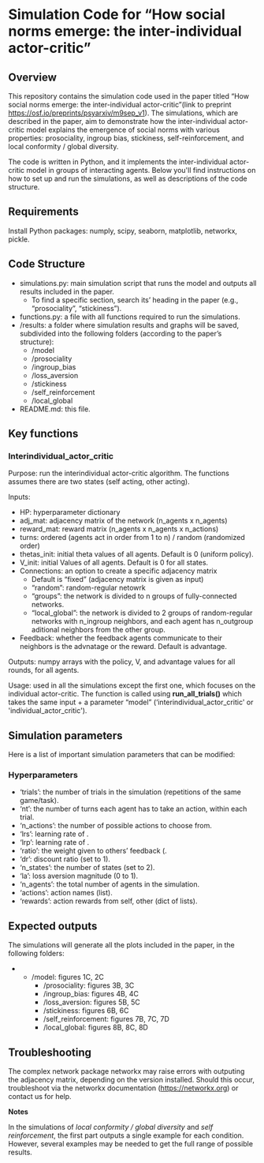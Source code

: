 # Simulation Code for “How social norms emerge: the inter-individual actor-critic”

## **Overview**

This repository contains the simulation code used in the paper titled “How social norms emerge: the inter-individual actor-critic”(link to preprint https://osf.io/preprints/psyarxiv/m9sep_v1). 
The simulations, which are described in the paper, aim to demonstrate how the inter-individual actor-critic model explains the emergence of social norms with various properties: prosociality, ingroup bias, stickiness, self-reinforcement, and local conformity / global diversity.

The code is written in Python, and it implements the inter-individual actor-critic model in groups of interacting agents. Below you'll find instructions on how to set up and run the simulations, as well as descriptions of the code structure.

## **Requirements**

Install Python packages: numply, scipy, seaborn, matplotlib, networkx, pickle.

## **Code Structure**

- simulations.py: main simulation script that runs the model and outputs all results included in the paper.
  - To find a specific section, search its’ heading in the paper (e.g., “prosociality”, “stickiness”).
- functions.py: a file with all functions required to run the simulations.
- /results: a folder where simulation results and graphs will be saved, subdivided into the following folders (according to the paper’s structure):
  - /model
  - /prosociality
  - /ingroup_bias
  - /loss_aversion
  - /stickiness
  - /self_reinforcement
  - /local_global
- README.md: this file.

## **Key functions**

### **Interindividual_actor_critic**

Purpose: run the interindividual actor-critic algorithm. The functions assumes there are two states (self acting, other acting).

Inputs:

- HP: hyperparameter dictionary
- adj_mat: adjacency matrix of the network (n_agents x n_agents)
- reward_mat: reward matrix (n_agents x n_agents x n_actions)
- turns: ordered (agents act in order from 1 to n) / random (randomized order)
- thetas_init: initial theta values of all agents. Default is 0 (uniform policy).
- V_init: initial Values of all agents. Default is 0 for all states.
- Connections: an option to create a specific adjacency matrix
  - Default is “fixed” (adjacency matrix is given as input)
  - “random”: random-regular netowrk
  - “groups”: the network is divided to n groups of fully-connected networks.
  - “local_global”: the network is divided to 2 groups of random-regular networks with n_ingroup neighbors, and each agent has n_outgroup aditional neighbors from the other group.
- Feedback: whether the feedback agents communicate to their neighbors is the advnatage or the reward. Default is advantage.

Outputs: numpy arrays with the policy, V, and advantage values for all rounds, for all agents.

Usage: used in all the simulations except the first one, which focuses on the individual actor-critic. The function is called using **run_all_trials()** which takes the same input + a parameter “model” (‘interindividual_actor_critic' or 'individual_actor_critic').

## **Simulation parameters**

Here is a list of important simulation parameters that can be modified:

### **Hyperparameters**

- ‘trials’: the number of trials in the simulation (repetitions of the same game/task).
- ‘nt’: the number of turns each agent has to take an action, within each trial.
- ‘n_actions’: the number of possible actions to choose from.
- ‘lrs’: learning rate of .
- ‘lrp’: learning rate of .
- ‘ratio’: the weight given to others’ feedback (.
- ‘dr’: discount ratio (set to 1).
- ‘n_states’: the number of states (set to 2).
- ‘la’: loss aversion magnitude (0 to 1).
- ‘n_agents’: the total number of agents in the simulation.
- ‘actions’: action names (list).
- ‘rewards’: action rewards from self, other (dict of lists).

## **Expected outputs**

The simulations will generate all the plots included in the paper, in the following folders:

- - /model: figures 1C, 2C
    - /prosociality: figures 3B, 3C
    - /ingroup_bias: figures 4B, 4C
    - /loss_aversion: figures 5B, 5C
    - /stickiness: figures 6B, 6C
    - /self_reinforcement: figures 7B, 7C, 7D
    - /local_global: figures 8B, 8C, 8D

## **Troubleshooting**

The complex network package networkx may raise errors with outputing the adjacency matrix, depending on the version installed. Should this occur, troubleshoot via the networkx documentation (<https://networkx.org>) or contact us for help.

**Notes**

In the simulations of _local conformity / global diversity_ and _self reinforcement_, the first part outputs a single example for each condition. However, several examples may be needed to get the full range of possible results.
